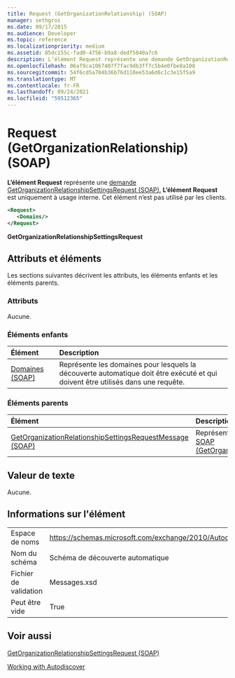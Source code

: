 ```yaml
---
title: Request (GetOrganizationRelationship) (SOAP)
manager: sethgros
ms.date: 09/17/2015
ms.audience: Developer
ms.topic: reference
ms.localizationpriority: medium
ms.assetid: 85dc155c-fad0-4756-b9a8-dedf5040a7c6
description: L’élément Request représente une demande GetOrganizationRelationshipSettingsRequest (SOAP). L’élément Request est uniquement à usage interne. Cet élément n’est pas utilisé par les clients.
ms.openlocfilehash: 06af9ca1067407f7fac9db3ff7c5b4e0fbe8a108
ms.sourcegitcommit: 54f6cd5a704b36b76d110ee53a6d6c1c3e15f5a9
ms.translationtype: MT
ms.contentlocale: fr-FR
ms.lasthandoff: 09/24/2021
ms.locfileid: "59512365"
---
```

# <a name="request-getorganizationrelationship-soap"></a>Request (GetOrganizationRelationship) (SOAP)

**L’élément Request** représente une [demande GetOrganizationRelationshipSettingsRequest (SOAP).](getorganizationrelationshipsettingsrequest-soap.md) **L’élément Request** est uniquement à usage interne. Cet élément n’est pas utilisé par les clients. 
  
```XML
<Request>
   <Domains/>
</Request>
```

 **GetOrganizationRelationshipSettingsRequest**
## <a name="attributes-and-elements"></a>Attributs et éléments

Les sections suivantes décrivent les attributs, les éléments enfants et les éléments parents.
  
### <a name="attributes"></a>Attributs

Aucune.
  
### <a name="child-elements"></a>Éléments enfants

|**Élément**|**Description**|
|:-----|:-----|
|[Domaines (SOAP)](domains-soap.md) <br/> |Représente les domaines pour lesquels la découverte automatique doit être exécuté et qui doivent être utilisés dans une requête.  <br/> |
   
### <a name="parent-elements"></a>Éléments parents

|**Élément**|**Description**|
|:-----|:-----|
|[GetOrganizationRelationshipSettingsRequestMessage (SOAP)](getorganizationrelationshipsettingsrequestmessage-soap.md) <br/> |Représente une [demande d’opération SOAP (GetOrganizationRelationshipSettings).](getorganizationrelationshipsettings-operation-soap.md)  <br/> |
   
## <a name="text-value"></a>Valeur de texte

Aucune.
  
## <a name="element-information"></a>Informations sur l'élément

|||
|:-----|:-----|
|Espace de noms  <br/> |https://schemas.microsoft.com/exchange/2010/Autodiscover  <br/> |
|Nom du schéma  <br/> |Schéma de découverte automatique  <br/> |
|Fichier de validation  <br/> |Messages.xsd  <br/> |
|Peut être vide  <br/> |True  <br/> |
   
## <a name="see-also"></a>Voir aussi



[GetOrganizationRelationshipSettingsRequest (SOAP)](getorganizationrelationshipsettingsrequest-soap.md)


[Working with Autodiscover](https://msdn.microsoft.com/library/39726b67-2eb2-451b-9307-cfd0b518b55c%28Office.15%29.aspx)

